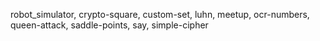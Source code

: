 robot_simulator, crypto-square, custom-set, luhn, meetup, ocr-numbers, queen-attack, saddle-points, say, simple-cipher
